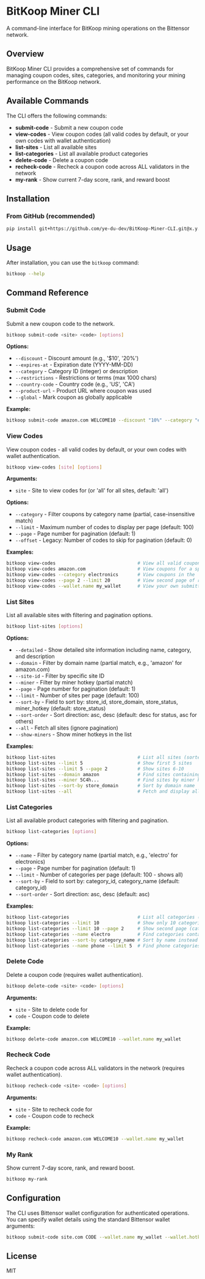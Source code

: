 # BitKoop Miner CLI

A command-line interface for BitKoop mining operations on the Bittensor network.

## Overview

BitKoop Miner CLI provides a comprehensive set of commands for managing coupon codes, sites, categories, and monitoring your mining performance on the BitKoop network.

## Available Commands

The CLI offers the following commands:

- **submit-code** - Submit a new coupon code
- **view-codes** - View coupon codes (all valid codes by default, or your own codes with wallet authentication)
- **list-sites** - List all available sites
- **list-categories** - List all available product categories
- **delete-code** - Delete a coupon code
- **recheck-code** - Recheck a coupon code across ALL validators in the network
- **my-rank** - Show current 7-day score, rank, and reward boost
 

## Installation

### From GitHub (recommended)
```bash
pip install git+https://github.com/ye-du-dev/BitKoop-Miner-CLI.git@x.y.z
```

## Usage

After installation, you can use the `bitkoop` command:

```bash
bitkoop --help
```

## Command Reference

### Submit Code
Submit a new coupon code to the network.

```bash
bitkoop submit-code <site> <code> [options]
```

**Options:**
- `--discount` - Discount amount (e.g., '$10', '20%')
- `--expires-at` - Expiration date (YYYY-MM-DD)
- `--category` - Category ID (integer) or description
- `--restrictions` - Restrictions or terms (max 1000 chars)
- `--country-code` - Country code (e.g., 'US', 'CA')
- `--product-url` - Product URL where coupon was used
- `--global` - Mark coupon as globally applicable

**Example:**
```bash
bitkoop submit-code amazon.com WELCOME10 --discount "10%" --category "electronics"
```

### View Codes
View coupon codes - all valid codes by default, or your own codes with wallet authentication.

```bash
bitkoop view-codes [site] [options]
```

**Arguments:**
- `site` - Site to view codes for (or 'all' for all sites, default: 'all')

**Options:**
- `--category` - Filter coupons by category name (partial, case-insensitive match)
- `--limit` - Maximum number of codes to display per page (default: 100)
- `--page` - Page number for pagination (default: 1)
- `--offset` - Legacy: Number of codes to skip for pagination (default: 0)

**Examples:**
```bash
bitkoop view-codes                              # View all valid coupons
bitkoop view-codes amazon.com                   # View coupons for a specific site
bitkoop view-codes --category electronics       # View coupons in the 'electronics' category
bitkoop view-codes --page 2 --limit 20          # View second page of results (20 per page)
bitkoop view-codes --wallet.name my_wallet      # View your own submitted coupons
```

### List Sites
List all available sites with filtering and pagination options.

```bash
bitkoop list-sites [options]
```

**Options:**
- `--detailed` - Show detailed site information including name, category, and description
- `--domain` - Filter by domain name (partial match, e.g., 'amazon' for amazon.com)
- `--site-id` - Filter by specific site ID
- `--miner` - Filter by miner hotkey (partial match)
- `--page` - Page number for pagination (default: 1)
- `--limit` - Number of sites per page (default: 100)
- `--sort-by` - Field to sort by: store_id, store_domain, store_status, miner_hotkey (default: store_status)
- `--sort-order` - Sort direction: asc, desc (default: desc for status, asc for others)
- `--all` - Fetch all sites (ignore pagination)
- `--show-miners` - Show miner hotkeys in the list

**Examples:**
```bash
bitkoop list-sites                              # List all sites (sorted by status)
bitkoop list-sites --limit 5                    # Show first 5 sites
bitkoop list-sites --limit 5 --page 2           # Show sites 6-10
bitkoop list-sites --domain amazon              # Find sites containing 'amazon'
bitkoop list-sites --miner 5C4h...              # Find sites by miner hotkey
bitkoop list-sites --sort-by store_domain       # Sort by domain name
bitkoop list-sites --all                        # Fetch and display all sites
```

### List Categories
List all available product categories with filtering and pagination.

```bash
bitkoop list-categories [options]
```

**Options:**
- `--name` - Filter by category name (partial match, e.g., 'electro' for electronics)
- `--page` - Page number for pagination (default: 1)
- `--limit` - Number of categories per page (default: 100 - shows all)
- `--sort-by` - Field to sort by: category_id, category_name (default: category_id)
- `--sort-order` - Sort direction: asc, desc (default: asc)

**Examples:**
```bash
bitkoop list-categories                         # List all categories (default limit=100)
bitkoop list-categories --limit 10              # Show only 10 categories per page
bitkoop list-categories --limit 10 --page 2     # Show second page (categories 11-20)
bitkoop list-categories --name electro          # Find categories containing 'electro'
bitkoop list-categories --sort-by category_name # Sort by name instead of ID
bitkoop list-categories --name phone --limit 5  # Find phone categories, show 5 per page
```

### Delete Code
Delete a coupon code (requires wallet authentication).

```bash
bitkoop delete-code <site> <code> [options]
```

**Arguments:**
- `site` - Site to delete code for
- `code` - Coupon code to delete

**Example:**
```bash
bitkoop delete-code amazon.com WELCOME10 --wallet.name my_wallet
```

### Recheck Code
Recheck a coupon code across ALL validators in the network (requires wallet authentication).

```bash
bitkoop recheck-code <site> <code> [options]
```

**Arguments:**
- `site` - Site to recheck code for
- `code` - Coupon code to recheck

**Example:**
```bash
bitkoop recheck-code amazon.com WELCOME10 --wallet.name my_wallet
```

### My Rank
Show current 7-day score, rank, and reward boost.

```bash
bitkoop my-rank
```

## Configuration

The CLI uses Bittensor wallet configuration for authenticated operations. You can specify wallet details using the standard Bittensor wallet arguments:

```bash
bitkoop submit-code site.com CODE --wallet.name my_wallet --wallet.hotkey my_hotkey
```

## License

MIT
